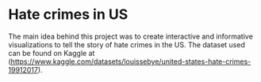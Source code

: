 # Hate crimes in US
The main idea behind this project was to create interactive and informative visualizations to tell the story of hate crimes in the US.
The dataset used can be found on Kaggle at (https://www.kaggle.com/datasets/louissebye/united-states-hate-crimes-19912017).

